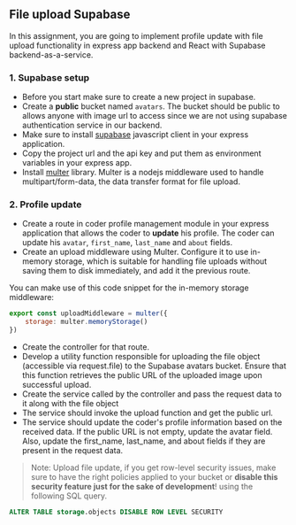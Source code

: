
## File upload Supabase
In this assignment, you are going to implement profile update with file upload functionality in express app backend and React with Supabase backend-as-a-service.


### 1. Supabase setup

- Before you start make sure to create a new project in supabase.
- Create a **public** bucket named `avatars`. The bucket should be public to allows anyone with image url to access since we are not using supabase authentication service in our backend.
- Make sure to install [supabase](https://www.npmjs.com/package/@supabase/supabase-js) javascript client in your express application.
- Copy the project url and the api key and put them as environment variables in your express app.
- Install [multer](https://www.npmjs.com/package/multer) library. Multer is a nodejs middleware used to handle multipart/form-data, the data transfer format for file upload.

### 2. Profile update
- Create a route in coder profile management module in your express application that allows the coder to **update** his profile.
The coder can update his `avatar`, `first_name`, `last_name` and `about` fields.
- Create an upload middleware using Multer. Configure it to use in-memory storage, which is suitable for handling file uploads without saving them to disk immediately, and add it the previous route.

You can make use of this code snippet for the in-memory storage middleware:
```js
export const uploadMiddleware = multer({
    storage: multer.memoryStorage()
})
```
- Create the controller for that route.
- Develop a utility function responsible for uploading the file object (accessible via request.file) to the Supabase avatars bucket. Ensure that this function retrieves the public URL of the uploaded image upon successful upload.
- Create the service called by the controller and pass the request data to it along with the file object
- The service should invoke the upload function and get the public url.
- The service should update the coder's profile information based on the received data. If the public URL is not empty, update the avatar field. Also, update the first_name, last_name, and about fields if they are present in the request data.

>Note: Upload file update, if you get row-level security issues, make sure to have the right policies applied to your bucket or **disable this security feature just for the sake of development**! using the following SQL query.
```sql
ALTER TABLE storage.objects DISABLE ROW LEVEL SECURITY
```
